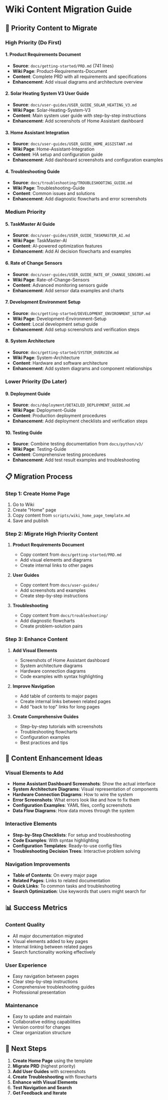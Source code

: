 # Wiki Content Migration Guide

## 🎯 Priority Content to Migrate

### **High Priority (Do First)**

#### 1. **Product Requirements Document**
- **Source**: `docs/getting-started/PRD.md` (741 lines)
- **Wiki Page**: Product-Requirements-Document
- **Content**: Complete PRD with all requirements and specifications
- **Enhancement**: Add visual diagrams and architecture overview

#### 2. **Solar Heating System V3 User Guide**
- **Source**: `docs/user-guides/USER_GUIDE_SOLAR_HEATING_V3.md`
- **Wiki Page**: Solar-Heating-System-V3
- **Content**: Main system user guide with step-by-step instructions
- **Enhancement**: Add screenshots of Home Assistant dashboard

#### 3. **Home Assistant Integration**
- **Source**: `docs/user-guides/USER_GUIDE_HOME_ASSISTANT.md`
- **Wiki Page**: Home-Assistant-Integration
- **Content**: HA setup and configuration guide
- **Enhancement**: Add dashboard screenshots and configuration examples

#### 4. **Troubleshooting Guide**
- **Source**: `docs/troubleshooting/TROUBLESHOOTING_GUIDE.md`
- **Wiki Page**: Troubleshooting-Guide
- **Content**: Common issues and solutions
- **Enhancement**: Add diagnostic flowcharts and error screenshots

### **Medium Priority**

#### 5. **TaskMaster AI Guide**
- **Source**: `docs/user-guides/USER_GUIDE_TASKMASTER_AI.md`
- **Wiki Page**: TaskMaster-AI
- **Content**: AI-powered optimization features
- **Enhancement**: Add AI decision flowcharts and examples

#### 6. **Rate of Change Sensors**
- **Source**: `docs/user-guides/USER_GUIDE_RATE_OF_CHANGE_SENSORS.md`
- **Wiki Page**: Rate-of-Change-Sensors
- **Content**: Advanced monitoring sensors guide
- **Enhancement**: Add sensor data examples and charts

#### 7. **Development Environment Setup**
- **Source**: `docs/getting-started/DEVELOPMENT_ENVIRONMENT_SETUP.md`
- **Wiki Page**: Development-Environment-Setup
- **Content**: Local development setup guide
- **Enhancement**: Add setup screenshots and verification steps

#### 8. **System Architecture**
- **Source**: `docs/getting-started/SYSTEM_OVERVIEW.md`
- **Wiki Page**: System-Architecture
- **Content**: Hardware and software architecture
- **Enhancement**: Add system diagrams and component relationships

### **Lower Priority (Do Later)**

#### 9. **Deployment Guide**
- **Source**: `docs/deployment/DETAILED_DEPLOYMENT_GUIDE.md`
- **Wiki Page**: Deployment-Guide
- **Content**: Production deployment procedures
- **Enhancement**: Add deployment checklists and verification steps

#### 10. **Testing Guide**
- **Source**: Combine testing documentation from `docs/python/v3/`
- **Wiki Page**: Testing-Guide
- **Content**: Comprehensive testing procedures
- **Enhancement**: Add test result examples and troubleshooting

## 📋 Migration Process

### **Step 1: Create Home Page**
1. Go to Wiki
2. Create "Home" page
3. Copy content from `scripts/wiki_home_page_template.md`
4. Save and publish

### **Step 2: Migrate High Priority Content**
1. **Product Requirements Document**
   - Copy content from `docs/getting-started/PRD.md`
   - Add visual elements and diagrams
   - Create internal links to other pages

2. **User Guides**
   - Copy content from `docs/user-guides/`
   - Add screenshots and examples
   - Create step-by-step instructions

3. **Troubleshooting**
   - Copy content from `docs/troubleshooting/`
   - Add diagnostic flowcharts
   - Create problem-solution pairs

### **Step 3: Enhance Content**
1. **Add Visual Elements**
   - Screenshots of Home Assistant dashboard
   - System architecture diagrams
   - Hardware connection diagrams
   - Code examples with syntax highlighting

2. **Improve Navigation**
   - Add table of contents to major pages
   - Create internal links between related pages
   - Add "back to top" links for long pages

3. **Create Comprehensive Guides**
   - Step-by-step tutorials with screenshots
   - Troubleshooting flowcharts
   - Configuration examples
   - Best practices and tips

## 🎯 Content Enhancement Ideas

### **Visual Elements to Add**
- **Home Assistant Dashboard Screenshots**: Show the actual interface
- **System Architecture Diagrams**: Visual representation of components
- **Hardware Connection Diagrams**: How to wire the system
- **Error Screenshots**: What errors look like and how to fix them
- **Configuration Examples**: YAML files, config screenshots
- **Data Flow Diagrams**: How data moves through the system

### **Interactive Elements**
- **Step-by-Step Checklists**: For setup and troubleshooting
- **Code Examples**: With syntax highlighting
- **Configuration Templates**: Ready-to-use config files
- **Troubleshooting Decision Trees**: Interactive problem solving

### **Navigation Improvements**
- **Table of Contents**: On every major page
- **Related Pages**: Links to related documentation
- **Quick Links**: To common tasks and troubleshooting
- **Search Optimization**: Use keywords that users might search for

## 📊 Success Metrics

### **Content Quality**
- All major documentation migrated
- Visual elements added to key pages
- Internal linking between related pages
- Search functionality working effectively

### **User Experience**
- Easy navigation between pages
- Clear step-by-step instructions
- Comprehensive troubleshooting guides
- Professional presentation

### **Maintenance**
- Easy to update and maintain
- Collaborative editing capabilities
- Version control for changes
- Clear organization structure

## 🚀 Next Steps

1. **Create Home Page** using the template
2. **Migrate PRD** (highest priority)
3. **Add User Guides** with screenshots
4. **Create Troubleshooting** with flowcharts
5. **Enhance with Visual Elements**
6. **Test Navigation and Search**
7. **Get Feedback and Iterate**
